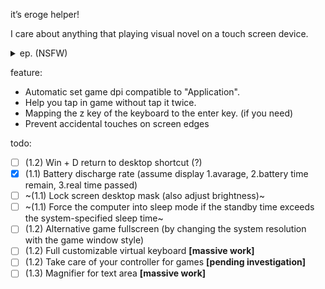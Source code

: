 it’s eroge helper!

I care about anything that playing visual novel on a touch screen device.

<details>
<summary>ep. (NSFW)</summary>

![スクリーンショット 2023-05-20 2.44.30.png](https://p.inari.site/usr/497/6467b5fe4463d.png)

![スクリーンショット 2023-05-20 2.44.50.png](https://p.inari.site/usr/497/6467b5fc0dce1.png)

</details>

feature:

 * Automatic set game dpi compatible to "Application".
 * Help you tap in game without tap it twice.
 * Mapping the z key of the keyboard to the enter key. (if you need)
 * Prevent accidental touches on screen edges

todo:

 - [ ] (1.2) Win + D return to desktop shortcut (?)
 - [x] (1.1) Battery discharge rate (assume display 1.avarage, 2.battery time remain, 3.real time passed)
 - [ ] ~(1.1) Lock screen desktop mask (also adjust brightness)~
 - [ ] ~(1.1) Force the computer into sleep mode if the standby time exceeds the system-specified sleep time~
 - [ ] (1.2) Alternative game fullscreen (by changing the system resolution with the game window style)
 - [ ] (1.2) Full customizable virtual keyboard **[massive work]**
 - [ ] (1.2) Take care of your controller for games **[pending investigation]**
 - [ ] (1.3) Magnifier for text area **[massive work]**
